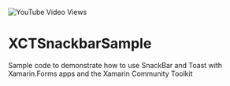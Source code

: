 ![YouTube Video Views](https://img.shields.io/youtube/views/qil1XWqAStM?style=social)

# XCTSnackbarSample
Sample code to demonstrate how to use SnackBar and Toast with Xamarin.Forms apps and the Xamarin Community Toolkit
